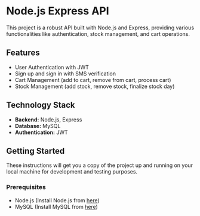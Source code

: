 # Node.js Express API

This project is a robust API built with Node.js and Express, providing various functionalities like authentication, stock management, and cart operations.

## Features

- User Authentication with JWT
- Sign up and sign in with SMS verification
- Cart Management (add to cart, remove from cart, process cart)
- Stock Management (add stock, remove stock, finalize stock day)

## Technology Stack

- **Backend:** Node.js, Express
- **Database:** MySQL
- **Authentication:** JWT

## Getting Started

These instructions will get you a copy of the project up and running on your local machine for development and testing purposes.

### Prerequisites

- Node.js (Install Node.js from [here](https://nodejs.org/))
- MySQL (Install MySQL from [here](https://dev.mysql.com/downloads/installer/))
